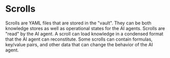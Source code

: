 # Scrolls

Scrolls are YAML files that are stored in the "vault". 
They can be both knowledge stores as well as operational states for the AI agents. 
Scrolls are "read" by the AI agent.
A scroll can load knowledge in a condensed format that the AI agent can reconstitute.
Some scrolls can contain formulas, key/value pairs, and other data that can change the behavior of the AI agent.
